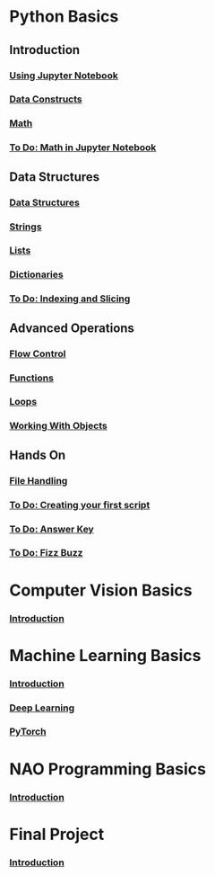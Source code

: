 # Python Basics

## Introduction
### [Using Jupyter Notebook](./python/Using%20Jupyter%20Notebook.ipynb)
### [Data Constructs](./python/Data%20Constructs.ipynb)
### [Math](./python/Math.ipynb)
### [To Do: Math in Jupyter Notebook](./python/Math%20in%20Jupyter%20Notebook.ipynb)

## Data Structures
### [Data Structures](./python/Data%20Structures.ipynb)
### [Strings](./python/Strings.ipynb)
### [Lists](./python/Lists.ipynb)
### [Dictionaries](./python/Dictionaries.ipynb)
### [To Do: Indexing and Slicing](./python/Indexing%20and%20Slicing.ipynb)

## Advanced Operations
### [Flow Control](./python/Flow%20Control.ipynb)
### [Functions](./python/Functions.ipynb)
### [Loops](./python/Loops.ipynb)
### [Working With Objects](./python/Working%20With%20Objects.ipynb)

## Hands On
### [File Handling](./python/File%20Handling.ipynb)
### [To Do: Creating your first script](./python/Creating%20your%20first%20script.ipynb)
### [To Do: Answer Key](./python/Answer%20Key.ipynb)
### [To Do: Fizz Buzz](./python/Fizz%20Buzz.ipynb)


# Computer Vision Basics

### [Introduction](./computer%20vision/Introduction.ipynb)


# Machine Learning Basics

### [Introduction](./machine%20learning/Introduction.ipynb)
### [Deep Learning](./machine%20learning/Deep%20Learning.ipynb)
### [PyTorch](./machine%20learning/PyTorch.ipynb)


# NAO Programming Basics

### [Introduction](./nao%20programming/Introduction.ipynb)


# Final Project

### [Introduction](./final%20project/Introduction.ipynb)
